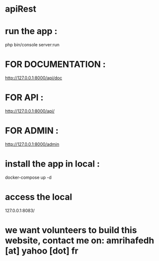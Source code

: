 # apiRest

# run the app : 
php bin/console server:run

# FOR DOCUMENTATION :
http://127.0.0.1:8000/api/doc

# FOR API : 
http://127.0.0.1:8000/api/

# FOR ADMIN : 
http://127.0.0.1:8000/admin

# install the app in local :
docker-compose up -d

# access the local 
127.0.0.1:8083/

# we want volunteers to build this website, contact me on: amrihafedh [at] yahoo [dot] fr

